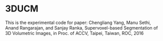 # 3DUCM

This is the experimental code for paper:
Chengliang Yang, Manu Sethi, Anand Rangarajan, and Sanjay Ranka, Supervoxel-based Segmentation of 3D Volumetric Images, in Proc. of ACCV, Taipei, Taiwan, ROC, 2016
